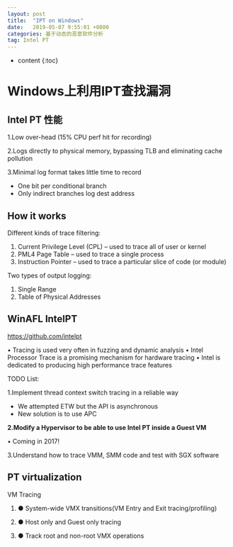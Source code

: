 ```yaml
---
layout: post
title:  "IPT on Windows"
date:   2019-05-07 9:55:01 +0800
categories: 基于动态的恶意软件分析
tag: Intel PT
---
```

* content
{:toc}


# Windows上利用IPT查找漏洞

## Intel PT 性能

1.Low over-head (15% CPU perf hit for recording) 

2.Logs directly to physical memory, bypassing TLB and eliminating cache pollution 

3.Minimal log format takes little time to record 

- One bit per conditional branch 
- Only indirect branches log dest address 

## How it works

Different kinds of trace filtering: 

1. Current Privilege Level (CPL) – used to trace all of user or kernel 
2. PML4 Page Table – used to trace a single process 
3. Instruction Pointer – used to trace a particular slice of code (or module) 

Two types of output logging: 

1. Single Range 
2. Table of Physical Addresses 

## WinAFL IntelPT

https://github.com/intelpt

• Tracing is used very often in fuzzing and dynamic analysis
• Intel Processor Trace is a promising mechanism for hardware tracing
• Intel is dedicated to producing high performance trace features

TODO List: 

1.Implement thread context switch tracing in a reliable way 

- We attempted ETW but the API is asynchronous 
- New solution is to use APC

**2.Modify a Hypervisor to be able to use Intel PT inside a Guest VM** 

• Coming in 2017! 

3.Understand how to trace VMM, SMM code and test with SGX software 

##  PT virtualization

VM Tracing 

1. ●  System-wide VMX transitions(VM Entry and Exit tracing/profiling) 

2. ●  Host only and Guest only tracing 

3. ●  Track root and non-root VMX operations 


